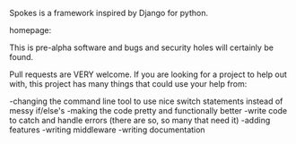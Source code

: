 Spokes is a framework inspired by Django for python.

homepage:

This is pre-alpha software and bugs and security holes will certainly be found.

Pull requests are VERY welcome.  If you are looking for a project to help out with,
this project has many things that could use your help from:

-changing the command line tool to use nice switch statements instead of messy if/else's
-making the code pretty and functionally better
-write code to catch and handle errors (there are so, so many that need it)
-adding features
-writing middleware
-writing documentation 
